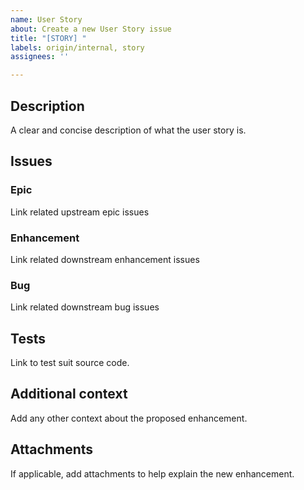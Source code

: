 ```yaml
---
name: User Story
about: Create a new User Story issue
title: "[STORY] "
labels: origin/internal, story
assignees: ''

---
```


## Description
A clear and concise description of what the user story is.

## Issues
### Epic
Link related upstream epic issues
### Enhancement
Link related downstream enhancement issues
### Bug
Link related downstream bug issues

## Tests
Link to test suit source code.

## Additional context
Add any other context about the proposed enhancement.

## Attachments
If applicable, add attachments to help explain the new enhancement.
